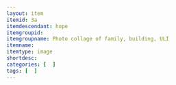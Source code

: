```yaml
---
layout: item
itemid: 3a
itemdescendant: hope
itemgroupid: 
itemgroupname: Photo collage of family, building, ULI
itemname: 
itemtype: image
shortdesc: 
categories: [  ]
tags: [  ]
---
```







